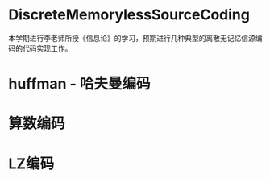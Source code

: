 # DiscreteMemorylessSourceCoding
本学期进行李老师所授《信息论》的学习，预期进行几种典型的离散无记忆信源编码的代码实现工作。

# huffman - 哈夫曼编码

# 算数编码

# LZ编码